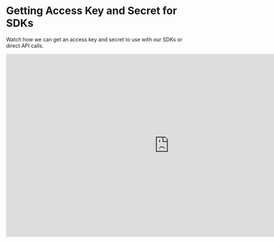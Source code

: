 # Getting Access Key and Secret for SDKs

Watch how we can get an access key and secret to use with our SDKs or direct API calls.

<center><iframe width="890" height="500" src="https://www.youtube.com/embed/f1b5vZRKn2Q?si=bIzOcN2tRbXD28Hq" title="YouTube video player" frameborder="0" allow="accelerometer; autoplay; clipboard-write; encrypted-media; gyroscope; picture-in-picture; web-share" allowfullscreen="allowfullscreen"
mozallowfullscreen="mozallowfullscreen"
msallowfullscreen="msallowfullscreen"
oallowfullscreen="oallowfullscreen"
webkitallowfullscreen="webkitallowfullscreen"></iframe></center>
